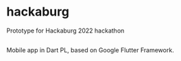 # hackaburg
Prototype for Hackaburg 2022 hackathon

##
Mobile app in Dart PL, based on Google Flutter Framework.
